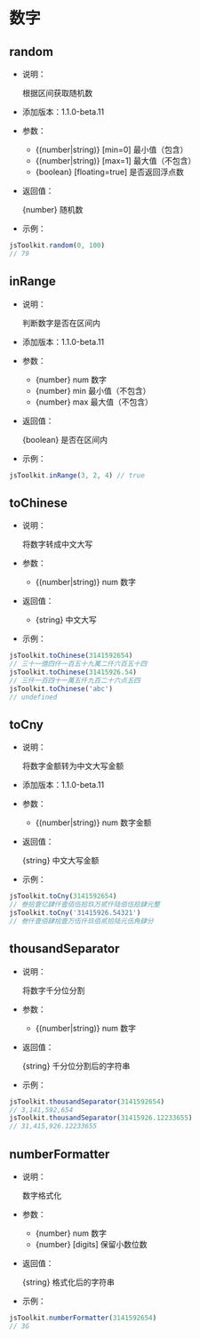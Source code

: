# 数字

## random

- 说明：

  根据区间获取随机数

- 添加版本：1.1.0-beta.11

- 参数：

    - {(number|string)} [min=0] 最小值（包含）
    - {(number|string)} [max=1] 最大值（不包含）
    - {boolean} [floating=true] 是否返回浮点数

- 返回值：

  {number} 随机数

- 示例：

```js
jsToolkit.random(0, 100)
// 79
```

## inRange

- 说明：

  判断数字是否在区间内

- 添加版本：1.1.0-beta.11

- 参数：

    - {number} num 数字
    - {number} min 最小值（不包含）
    - {number} max 最大值（不包含）

- 返回值：

  {boolean} 是否在区间内

- 示例：

```js
jsToolkit.inRange(3, 2, 4) // true
```

## toChinese

- 说明：

  将数字转成中文大写

- 参数：

    - {(number|string)} num 数字

- 返回值：

    - {string} 中文大写

- 示例：

```js
jsToolkit.toChinese(3141592654)
// 三十一億四仟一百五十九萬二仟六百五十四 
jsToolkit.toChinese(31415926.54)
// 三仟一百四十一萬五仟九百二十六点五四 
jsToolkit.toChinese('abc')
// undefined
```

## toCny

- 说明：

	将数字金额转为中文大写金额

- 添加版本：1.1.0-beta.11

- 参数：

    - {(number|string)} num 数字金额

- 返回值：

  {string} 中文大写金额

- 示例：

```js
jsToolkit.toCny(3141592654)
// 叁拾壹亿肆仟壹佰伍拾玖万贰仟陆佰伍拾肆元整
jsToolkit.toCny('31415926.54321')
// 叁仟壹佰肆拾壹万伍仟玖佰贰拾陆元伍角肆分
```

## thousandSeparator

- 说明：

	将数字千分位分割

- 参数：

    - {(number|string)} num 数字

- 返回值：

  {string} 千分位分割后的字符串

- 示例：

```js
jsToolkit.thousandSeparator(3141592654)
// 3,141,592,654
jsToolkit.thousandSeparator(31415926.12233655)
// 31,415,926.12233655
```

## numberFormatter

- 说明：

	数字格式化

- 参数：

    - {number} num 数字
    - {number} [digits] 保留小数位数

- 返回值：

  {string} 格式化后的字符串

- 示例：

```js
jsToolkit.numberFormatter(3141592654)
// 3G
```


